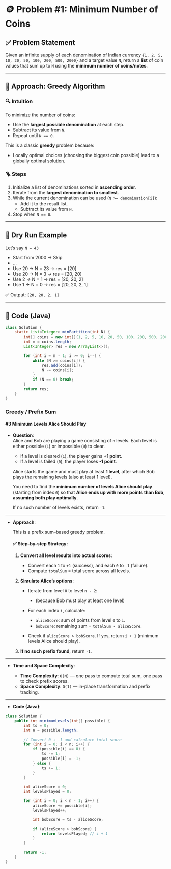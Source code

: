 # 🪙 Problem #1: Minimum Number of Coins

## ✅ Problem Statement

Given an infinite supply of each denomination of Indian currency `{1, 2, 5, 10, 20, 50, 100, 200, 500, 2000}` and a target value `N`, return a **list** of coin values that sum up to `N` using the **minimum number of coins/notes**.

---

## 🧠 Approach: Greedy Algorithm

### 🔍 Intuition

To minimize the number of coins:

- Use the **largest possible denomination** at each step.
- Subtract its value from `N`.
- Repeat until `N == 0`.

This is a classic **greedy** problem because:

- Locally optimal choices (choosing the biggest coin possible) lead to a globally optimal solution.

### 🪜 Steps

1. Initialize a list of denominations sorted in **ascending order**.
2. Iterate from the **largest denomination to smallest**.
3. While the current denomination can be used (`N >= denomination[i]`):
   - Add it to the result list.
   - Subtract its value from `N`.
4. Stop when `N == 0`.

---

## 🔁 Dry Run Example

Let’s say `N = 43`

- Start from 2000 → Skip
- ...
- Use 20 → N = 23 → res = [20]
- Use 20 → N = 3 → res = [20, 20]
- Use 2 → N = 1 → res = [20, 20, 2]
- Use 1 → N = 0 → res = [20, 20, 2, 1]

✅ Output: `[20, 20, 2, 1]`

---

## 🧾 Code (Java)

```java
class Solution {
    static List<Integer> minPartition(int N) {
        int[] coins = new int[]{1, 2, 5, 10, 20, 50, 100, 200, 500, 2000};
        int m = coins.length;
        List<Integer> res = new ArrayList<>();

        for (int i = m - 1; i >= 0; i--) {
            while (N >= coins[i]) {
                res.add(coins[i]);
                N -= coins[i];
            }
            if (N == 0) break;
        }
        return res;
    }
}
```

### Greedy / Prefix Sum

#### #3 Minimum Levels Alice Should Play

- **Question**:  
  Alice and Bob are playing a game consisting of `n` levels. Each level is either possible (`1`) or impossible (`0`) to clear.

  - If a level is cleared (`1`), the player gains **+1 point**.
  - If a level is failed (`0`), the player loses **-1 point**.

  Alice starts the game and must play at least **1 level**, after which Bob plays the remaining levels (also at least 1 level).

  You need to find the **minimum number of levels Alice should play** (starting from index `0`) so that **Alice ends up with more points than Bob**, **assuming both play optimally**.

  If no such number of levels exists, return `-1`.

---

- **Approach**:

  This is a prefix sum–based greedy problem.

  #### ✅ Step-by-step Strategy:

  1. **Convert all level results into actual scores**:

     - Convert each `1` to `+1` (success), and each `0` to `-1` (failure).
     - Compute `totalSum` = total score across all levels.

  2. **Simulate Alice’s options**:

     - Iterate from level `0` to level `n - 2`:
       - (because Bob must play at least one level)
     - For each index `i`, calculate:

       - `aliceScore`: sum of points from level `0` to `i`.
       - `bobScore`: remaining sum = `totalSum - aliceScore`.

     - Check if `aliceScore > bobScore`. If yes, return `i + 1` (minimum levels Alice should play).

  3. **If no such prefix found**, return `-1`.

---

- **Time and Space Complexity**:

  - **Time Complexity**: `O(N)` — one pass to compute total sum, one pass to check prefix scores.
  - **Space Complexity**: `O(1)` — in-place transformation and prefix tracking.

---

- **Code (Java)**:

```java
class Solution {
    public int minimumLevels(int[] possible) {
        int ts = 0;
        int n = possible.length;

        // Convert 0 → -1 and calculate total score
        for (int i = 0; i < n; i++) {
            if (possible[i] == 0) {
                ts -= 1;
                possible[i] = -1;
            } else {
                ts += 1;
            }
        }

        int aliceScore = 0;
        int levelsPlayed = 0;

        for (int i = 0; i < n - 1; i++) {
            aliceScore += possible[i];
            levelsPlayed++;

            int bobScore = ts - aliceScore;

            if (aliceScore > bobScore) {
                return levelsPlayed; // i + 1
            }
        }

        return -1;
    }
}
```
